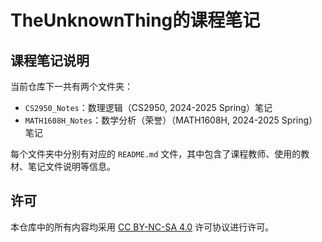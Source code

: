 # TheUnknownThing的课程笔记

## 课程笔记说明

当前仓库下一共有两个文件夹：

- `CS2950_Notes`：数理逻辑（CS2950, 2024-2025 Spring）笔记
- `MATH1608H_Notes`：数学分析（荣誉）（MATH1608H, 2024-2025 Spring）笔记

每个文件夹中分别有对应的 `README.md` 文件，其中包含了课程教师、使用的教材、笔记文件说明等信息。

## 许可

本仓库中的所有内容均采用 [CC BY-NC-SA 4.0](https://creativecommons.org/licenses/by-nc-sa/4.0/deed.zh) 许可协议进行许可。